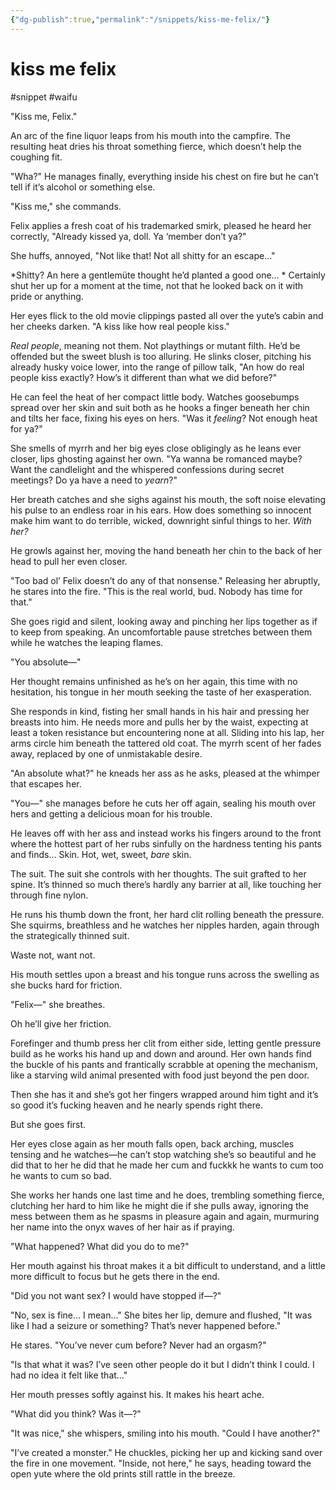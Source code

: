 ```yaml
---
{"dg-publish":true,"permalink":"/snippets/kiss-me-felix/"}
---
```


# kiss me felix
#snippet #waifu 

"Kiss me, Felix."

An arc of the fine liquor leaps from his mouth into the campfire. The resulting heat dries his throat something fierce, which doesn’t help the coughing fit. 

"Wha?" He manages finally, everything inside his chest on fire but he can’t tell if it’s alcohol or something else.

"Kiss me," she commands.

Felix applies a fresh coat of his trademarked smirk, pleased he heard her correctly, "Already kissed ya, doll. Ya ‘member don’t ya?"

She huffs, annoyed, "Not like that! Not all shitty for an escape…"

*Shitty? An here a gentlemüte thought he’d planted a good one… * Certainly shut her up for a moment at the time, not that he looked back on it with pride or anything.

Her eyes flick to the old movie clippings pasted all over the yute’s cabin and her cheeks darken. "A kiss like how real people kiss."

*Real people*, meaning not them. Not playthings or mutant filth. He’d be offended but the sweet blush is too alluring. He slinks closer, pitching his already husky voice lower, into the range of pillow talk, "An how do real people kiss exactly? How’s it different than what we did before?"

He can feel the heat of her compact little body. Watches goosebumps spread over her skin and suit both as he hooks a finger beneath her chin and tilts her face, fixing his eyes on hers. "Was it *feeling*? Not enough heat for ya?"

She smells of myrrh and her big eyes close obligingly as he leans ever closer, lips ghosting against her own. "Ya wanna be romanced maybe? Want the candlelight and the whispered confessions during secret meetings?  Do ya have a need to *yearn*?"

Her breath catches and she sighs against his mouth, the soft noise elevating his pulse to an endless roar in his ears. How does something so innocent make him want to do terrible, wicked, downright sinful things to her. *With her?*

He growls against her, moving the hand beneath her chin to the back of her head to pull her even closer.

"Too bad ol’ Felix doesn’t do any of that nonsense." Releasing her abruptly, he stares into the fire. "This is the real world, bud. Nobody has time for that."

She goes rigid and silent, looking away and pinching her lips together as if to keep from speaking. An uncomfortable pause stretches between them while he watches the leaping flames.

"You absolute—"

Her thought remains unfinished as he’s on her again, this time with no hesitation, his tongue in her mouth seeking the taste of her exasperation.

She responds in kind, fisting her small hands in his hair and pressing her breasts into him. He needs more and pulls her by the waist, expecting at least a token resistance but encountering none at all. Sliding into his lap, her arms circle him beneath the tattered old coat. The myrrh scent of her fades away, replaced by one of unmistakable desire.

"An absolute what?" he kneads her ass as he asks, pleased at the whimper that escapes her.

"You—" she manages before he cuts her off again, sealing his mouth over hers and getting a delicious moan for his trouble.

He leaves off with her ass and instead works his fingers around to the front where the hottest part of her rubs sinfully on the hardness tenting his pants and finds… Skin. Hot, wet, sweet, *bare* skin. 

The suit. The suit she controls with her thoughts. The suit grafted to her spine. It’s thinned so much there’s hardly any barrier at all, like touching her through fine nylon.

He runs his thumb down the front, her hard clit rolling beneath the pressure. She squirms, breathless and he watches her nipples harden, again through the strategically thinned suit.

Waste not, want not.

His mouth settles upon a breast and his tongue runs across the swelling as she bucks hard for friction.

"Felix—" she breathes.

Oh he’ll give her friction.

Forefinger and thumb press her clit from either side, letting gentle pressure build as he works his hand up and down and around. Her own hands find the buckle of his pants and frantically scrabble at opening the mechanism, like a starving wild animal presented with food just beyond the pen door.

Then she has it and she’s got her fingers wrapped around him tight and it’s so good it’s fucking heaven and he nearly spends right there.

But she goes first.

Her eyes close again as her mouth falls open, back arching, muscles tensing and he watches—he can’t stop watching she’s so beautiful and he did that to her he did that he made her cum and fuckkk he wants to cum too he wants to cum so bad.

She works her hands one last time and he does, trembling something fierce, clutching her hard to him like he might die if she pulls away, ignoring the mess between them as he spasms in pleasure again and again, murmuring her name into the onyx waves of her hair as if praying.

"What happened? What did you do to me?" 

Her mouth against his throat makes it a bit difficult to understand, and a little more difficult to focus but he gets there in the end.

"Did you not want sex? I would have stopped if—?"

"No, sex is fine… I mean…" She bites her lip, demure and flushed, "It was like I had a seizure or something? That’s never happened before."

He stares. "You’ve never cum before? Never had an orgasm?"

"Is that what it was? I’ve seen other people do it but I didn’t think I could. I had no idea it felt like that…"

Her mouth presses softly against his. It makes his heart ache. 

"What did you think? Was it—?"

"It was nice," she whispers, smiling into his mouth. "Could I have another?"

"I’ve created a monster." He chuckles, picking her up and kicking sand over the fire in one movement. "Inside, not here," he says, heading toward the open yute where the old prints still rattle in the breeze.